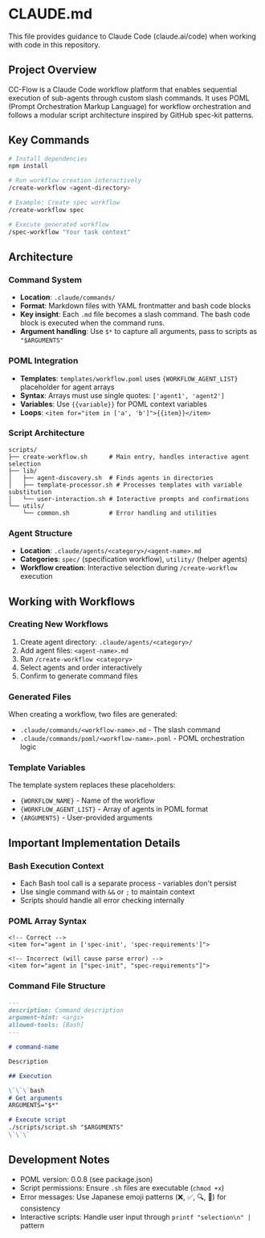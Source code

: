 # CLAUDE.md

This file provides guidance to Claude Code (claude.ai/code) when working with code in this repository.

## Project Overview

CC-Flow is a Claude Code workflow platform that enables sequential execution of sub-agents through custom slash commands. It uses POML (Prompt Orchestration Markup Language) for workflow orchestration and follows a modular script architecture inspired by GitHub spec-kit patterns.

## Key Commands

```bash
# Install dependencies
npm install

# Run workflow creation interactively
/create-workflow <agent-directory>

# Example: Create spec workflow
/create-workflow spec

# Execute generated workflow
/spec-workflow "Your task context"
```

## Architecture

### Command System
- **Location**: `.claude/commands/`
- **Format**: Markdown files with YAML frontmatter and bash code blocks
- **Key insight**: Each `.md` file becomes a slash command. The bash code block is executed when the command runs.
- **Argument handling**: Use `$*` to capture all arguments, pass to scripts as `"$ARGUMENTS"`

### POML Integration
- **Templates**: `templates/workflow.poml` uses `{WORKFLOW_AGENT_LIST}` placeholder for agent arrays
- **Syntax**: Arrays must use single quotes: `['agent1', 'agent2']`
- **Variables**: Use `{{variable}}` for POML context variables
- **Loops**: `<item for="item in ['a', 'b']">{{item}}</item>`

### Script Architecture
```
scripts/
├── create-workflow.sh      # Main entry, handles interactive agent selection
├── lib/
│   ├── agent-discovery.sh  # Finds agents in directories
│   ├── template-processor.sh # Processes templates with variable substitution
│   └── user-interaction.sh # Interactive prompts and confirmations
└── utils/
    └── common.sh           # Error handling and utilities
```

### Agent Structure
- **Location**: `.claude/agents/<category>/<agent-name>.md`
- **Categories**: `spec/` (specification workflow), `utility/` (helper agents)
- **Workflow creation**: Interactive selection during `/create-workflow` execution

## Working with Workflows

### Creating New Workflows
1. Create agent directory: `.claude/agents/<category>/`
2. Add agent files: `<agent-name>.md`
3. Run `/create-workflow <category>`
4. Select agents and order interactively
5. Confirm to generate command files

### Generated Files
When creating a workflow, two files are generated:
- `.claude/commands/<workflow-name>.md` - The slash command
- `.claude/commands/poml/<workflow-name>.poml` - POML orchestration logic

### Template Variables
The template system replaces these placeholders:
- `{WORKFLOW_NAME}` - Name of the workflow
- `{WORKFLOW_AGENT_LIST}` - Array of agents in POML format
- `{ARGUMENTS}` - User-provided arguments

## Important Implementation Details

### Bash Execution Context
- Each Bash tool call is a separate process - variables don't persist
- Use single command with `&&` or `;` to maintain context
- Scripts should handle all error checking internally

### POML Array Syntax
```poml
<!-- Correct -->
<item for="agent in ['spec-init', 'spec-requirements']">

<!-- Incorrect (will cause parse error) -->
<item for="agent in ["spec-init", "spec-requirements"]">
```

### Command File Structure
```markdown
---
description: Command description
argument-hint: <args>
allowed-tools: [Bash]
---

# command-name

Description

## Execution

\`\`\`bash
# Get arguments
ARGUMENTS="$*"

# Execute script
./scripts/script.sh "$ARGUMENTS"
\`\`\`
```

## Development Notes

- POML version: 0.0.8 (see package.json)
- Script permissions: Ensure `.sh` files are executable (`chmod +x`)
- Error messages: Use Japanese emoji patterns (❌, ✅, 🔍, 📂) for consistency
- Interactive scripts: Handle user input through `printf "selection\n" |` pattern